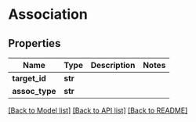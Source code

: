 # Association

## Properties
Name | Type | Description | Notes
------------ | ------------- | ------------- | -------------
**target_id** | **str** |  | 
**assoc_type** | **str** |  | 

[[Back to Model list]](../README.md#documentation-for-models) [[Back to API list]](../README.md#documentation-for-api-endpoints) [[Back to README]](../README.md)


